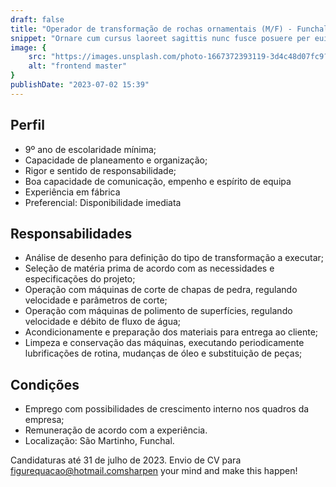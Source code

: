 ```yaml
---
draft: false
title: "Operador de transformação de rochas ornamentais (M/F) - Funchal"
snippet: "Ornare cum cursus laoreet sagittis nunc fusce posuere per euismod dis vehicula a, semper fames lacus maecenas dictumst pulvinar neque enim non potenti. Torquent hac sociosqu eleifend potenti."
image: {
    src: "https://images.unsplash.com/photo-1667372393119-3d4c48d07fc9?&fit=crop&w=430&h=240",
    alt: "frontend master"
}
publishDate: "2023-07-02 15:39"
---
```


## Perfil
- 9º ano de escolaridade mínima;
- Capacidade de planeamento e organização;
- Rigor e sentido de responsabilidade;
- Boa capacidade de comunicação, empenho e espírito de equipa
- Experiência em fábrica
- Preferencial: Disponibilidade imediata

## Responsabilidades
- Análise de desenho para definição do tipo de transformação a executar;
- Seleção de matéria prima de acordo com as necessidades e especificações do projeto;
- Operação com máquinas de corte de chapas de pedra, regulando velocidade e parâmetros de corte;
- Operação com máquinas de polimento de superfícies, regulando velocidade e débito de fluxo de água;
- Acondicionamente e preparação dos materiais para entrega ao cliente;
- Limpeza e conservação das máquinas, executando periodicamente lubrificações de rotina, mudanças de óleo e substituição de peças;

## Condições
- Emprego com possibilidades de crescimento interno nos quadros da empresa;
- Remuneração de acordo com a experiência.
- Localização: São Martinho, Funchal.

Candidaturas até 31 de julho de 2023.
Envio de CV para figurequacao@hotmail.comsharpen your mind and make this happen!